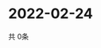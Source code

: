 # 2022-02-24
  共 0条

  <!-- BEGIN -->
  <!-- 最后更新时间Thu Feb 24 2022 04:06:43 GMT+0000 (Coordinated Universal Time) -->
  
  <!-- END -->
  
  